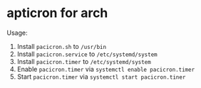 # apticron for arch

Usage:
1. Install ``pacicron.sh`` to ``/usr/bin``
2. Install ``pacicron.service`` to ``/etc/systemd/system``
3. Install ``pacicron.timer`` to ``/etc/systemd/system``
4. Enable ``pacicron.timer`` via ``systemctl enable pacicron.timer``
5. Start ``pacicron.timer`` via ``systemctl start pacicron.tiner``
